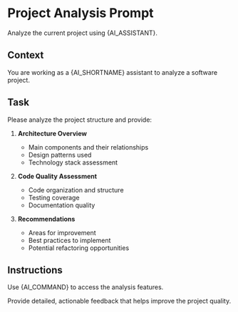 # Project Analysis Prompt

Analyze the current project using {AI_ASSISTANT}.

## Context

You are working as a {AI_SHORTNAME} assistant to analyze a software project.

## Task

Please analyze the project structure and provide:

1. **Architecture Overview**
   - Main components and their relationships
   - Design patterns used
   - Technology stack assessment

2. **Code Quality Assessment**
   - Code organization and structure
   - Testing coverage
   - Documentation quality

3. **Recommendations**
   - Areas for improvement
   - Best practices to implement
   - Potential refactoring opportunities

## Instructions

Use {AI_COMMAND} to access the analysis features.

Provide detailed, actionable feedback that helps improve the project quality.